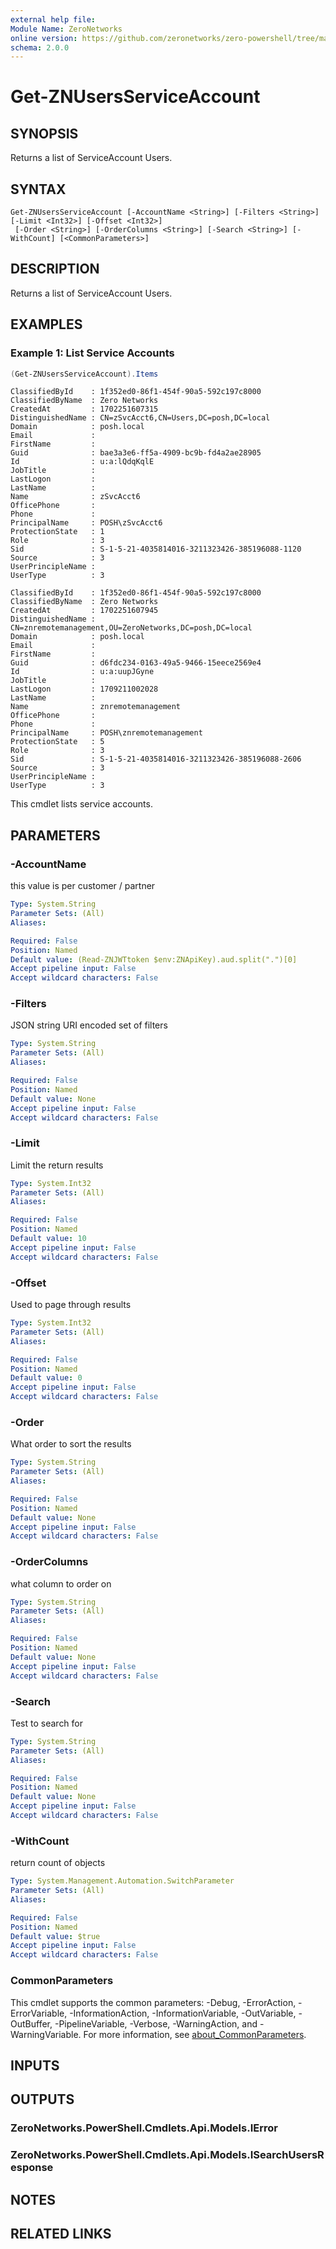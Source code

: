 ```yaml
---
external help file:
Module Name: ZeroNetworks
online version: https://github.com/zeronetworks/zero-powershell/tree/master/src/help/zeronetworks/get-znusersserviceaccount
schema: 2.0.0
---
```


# Get-ZNUsersServiceAccount

## SYNOPSIS
Returns a list of ServiceAccount Users.

## SYNTAX

```
Get-ZNUsersServiceAccount [-AccountName <String>] [-Filters <String>] [-Limit <Int32>] [-Offset <Int32>]
 [-Order <String>] [-OrderColumns <String>] [-Search <String>] [-WithCount] [<CommonParameters>]
```

## DESCRIPTION
Returns a list of ServiceAccount Users.

## EXAMPLES

### Example 1: List Service Accounts
```powershell
(Get-ZNUsersServiceAccount).Items
```

```output
ClassifiedById    : 1f352ed0-86f1-454f-90a5-592c197c8000
ClassifiedByName  : Zero Networks
CreatedAt         : 1702251607315
DistinguishedName : CN=zSvcAcct6,CN=Users,DC=posh,DC=local
Domain            : posh.local
Email             : 
FirstName         : 
Guid              : bae3a3e6-ff5a-4909-bc9b-fd4a2ae28905
Id                : u:a:lQdqKqlE
JobTitle          : 
LastLogon         : 
LastName          : 
Name              : zSvcAcct6
OfficePhone       : 
Phone             : 
PrincipalName     : POSH\zSvcAcct6
ProtectionState   : 1
Role              : 3
Sid               : S-1-5-21-4035814016-3211323426-385196088-1120
Source            : 3
UserPrincipleName : 
UserType          : 3

ClassifiedById    : 1f352ed0-86f1-454f-90a5-592c197c8000
ClassifiedByName  : Zero Networks
CreatedAt         : 1702251607945
DistinguishedName : CN=znremotemanagement,OU=ZeroNetworks,DC=posh,DC=local
Domain            : posh.local
Email             : 
FirstName         : 
Guid              : d6fdc234-0163-49a5-9466-15eece2569e4
Id                : u:a:uupJGyne
JobTitle          : 
LastLogon         : 1709211002028
LastName          : 
Name              : znremotemanagement
OfficePhone       : 
Phone             : 
PrincipalName     : POSH\znremotemanagement
ProtectionState   : 5
Role              : 3
Sid               : S-1-5-21-4035814016-3211323426-385196088-2606
Source            : 3
UserPrincipleName : 
UserType          : 3
```

This cmdlet lists service accounts.

## PARAMETERS

### -AccountName
this value is per customer / partner

```yaml
Type: System.String
Parameter Sets: (All)
Aliases:

Required: False
Position: Named
Default value: (Read-ZNJWTtoken $env:ZNApiKey).aud.split(".")[0]
Accept pipeline input: False
Accept wildcard characters: False
```

### -Filters
JSON string URI encoded set of filters

```yaml
Type: System.String
Parameter Sets: (All)
Aliases:

Required: False
Position: Named
Default value: None
Accept pipeline input: False
Accept wildcard characters: False
```

### -Limit
Limit the return results

```yaml
Type: System.Int32
Parameter Sets: (All)
Aliases:

Required: False
Position: Named
Default value: 10
Accept pipeline input: False
Accept wildcard characters: False
```

### -Offset
Used to page through results

```yaml
Type: System.Int32
Parameter Sets: (All)
Aliases:

Required: False
Position: Named
Default value: 0
Accept pipeline input: False
Accept wildcard characters: False
```

### -Order
What order to sort the results

```yaml
Type: System.String
Parameter Sets: (All)
Aliases:

Required: False
Position: Named
Default value: None
Accept pipeline input: False
Accept wildcard characters: False
```

### -OrderColumns
what column to order on

```yaml
Type: System.String
Parameter Sets: (All)
Aliases:

Required: False
Position: Named
Default value: None
Accept pipeline input: False
Accept wildcard characters: False
```

### -Search
Test to search for

```yaml
Type: System.String
Parameter Sets: (All)
Aliases:

Required: False
Position: Named
Default value: None
Accept pipeline input: False
Accept wildcard characters: False
```

### -WithCount
return count of objects

```yaml
Type: System.Management.Automation.SwitchParameter
Parameter Sets: (All)
Aliases:

Required: False
Position: Named
Default value: $true
Accept pipeline input: False
Accept wildcard characters: False
```

### CommonParameters
This cmdlet supports the common parameters: -Debug, -ErrorAction, -ErrorVariable, -InformationAction, -InformationVariable, -OutVariable, -OutBuffer, -PipelineVariable, -Verbose, -WarningAction, and -WarningVariable. For more information, see [about_CommonParameters](http://go.microsoft.com/fwlink/?LinkID=113216).

## INPUTS

## OUTPUTS

### ZeroNetworks.PowerShell.Cmdlets.Api.Models.IError

### ZeroNetworks.PowerShell.Cmdlets.Api.Models.ISearchUsersResponse

## NOTES

## RELATED LINKS

